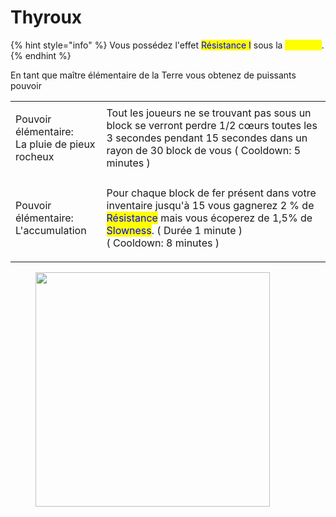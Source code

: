 # Thyroux

{% hint style="info" %}
Vous possédez l'effet <mark style="color:blue;">Résistance I</mark> sous la <mark style="color:yellow;">**Moisson**</mark>.
{% endhint %}

En tant que maître élémentaire de la Terre vous obtenez de puissants pouvoir

|                                                          |                                                                                                                                                                                                                                                                  |
| -------------------------------------------------------- | ---------------------------------------------------------------------------------------------------------------------------------------------------------------------------------------------------------------------------------------------------------------- |
| <p>Pouvoir élémentaire:<br>La pluie de pieux rocheux</p> | Tout les joueurs ne se trouvant pas sous un block se verront perdre 1/2 cœurs toutes les 3 secondes pendant 15 secondes dans un rayon de 30 block de vous ( Cooldown: 5 minutes )                                                                                |
| <p>Pouvoir élémentaire:<br>L'accumulation</p>            | <p>Pour chaque block de fer présent dans votre inventaire jusqu'à 15 vous gagnerez 2 % de <mark style="color:blue;">Résistance</mark> mais vous écoperez de 1,5% de <mark style="color:blue;">Slowness</mark>. ( Durée 1 minute )<br>( Cooldown: 8 minutes )</p> |

<figure><img src="https://www.fanpop.com/images/polls/30927_36_full.jpg?v=1194969790" alt="" width="375"><figcaption></figcaption></figure>
